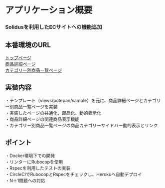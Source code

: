 # アプリケーション概要
### Solidusを利用したECサイトへの機能追加

## 本番環境のURL
[トップページ](https://potepanec-20220320141934.herokuapp.com/potepan)  
[商品詳細ページ](https://potepanec-20220320141934.herokuapp.com/potepan/products/1)  
[カテゴリー別商品一覧ページ](https://potepanec-20220320141934.herokuapp.com/potepan/categories/1)  

## 実装内容
・テンプレート（views/potepan/sample）を元に、商品詳細ページとカテゴリー別商品一覧ページを実装  
・実装したページの共通化、部品化、動的表示化  
・商品詳細ページの関連商品表示機能  
・カテゴリー別商品一覧ページの商品カテゴリーサイドバー動的表示とリンク  

## ポイント
・Docker環境下での開発  
・リンターにRubocopを使用  
・Rspecを利用したテストの実装  
・CircleCIでRubocopとRspecをチェックし、Herokuへ自動デプロイ  
・N＋1問題への対応  

